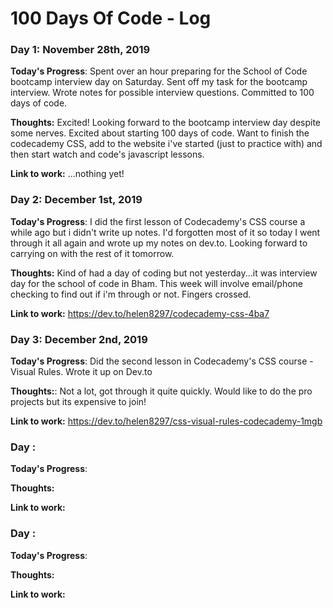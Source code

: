 # 100 Days Of Code - Log

### Day 1: November 28th, 2019

**Today's Progress**: Spent over an hour preparing for the School of Code bootcamp interview day on Saturday. Sent off my task for the bootcamp interview. Wrote notes for possible interview questions. Committed to 100 days of code.

**Thoughts:** Excited! Looking forward to the bootcamp interview day despite some nerves. Excited about starting 100 days of code. Want to finish the codecademy CSS, add to the website i've started (just to practice with) and then start watch and code's javascript lessons.

**Link to work:** ...nothing yet!


### Day 2: December 1st, 2019

**Today's Progress**: I did the first lesson of Codecademy's CSS course a while ago but i didn't write up notes. I'd forgotten most of it so today I went through it all again and wrote up my notes on dev.to. Looking forward to carrying on with the rest of it tomorrow. 

**Thoughts:** Kind of had a day of coding but not yesterday...it was interview day for the school of code in Bham. This week will involve email/phone checking to find out if i'm through or not. Fingers crossed. 

**Link to work:** https://dev.to/helen8297/codecademy-css-4ba7


### Day 3: December 2nd, 2019 

**Today's Progress**: Did the second lesson in Codecademy's CSS course - Visual Rules. Wrote it up on Dev.to

**Thoughts:**: Not a lot, got through it quite quickly. Would like to do the pro projects but its expensive to join!

**Link to work:** https://dev.to/helen8297/css-visual-rules-codecademy-1mgb


### Day : 

**Today's Progress**: 

**Thoughts:** 

**Link to work:**


### Day : 

**Today's Progress**: 

**Thoughts:** 

**Link to work:**


